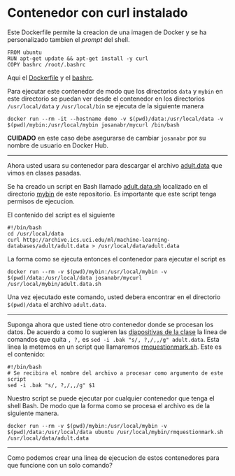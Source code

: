 # Contenedor con curl instalado

Este Dockerfile permite la creacion de una imagen de Docker y se ha personalizado tambien el *prompt* del shell.

```
FROM ubuntu
RUN apt-get update && apt-get install -y curl
COPY bashrc /root/.bashrc
```

Aqui el [Dockerfile](Dockerfile) y el [bashrc](bashrc).

Para ejecutar este contenedor de modo que los directorios `data` y `mybin` en este directorio se puedan ver desde el contenedor en los directorios `/usr/local/data` y `/usr/local/bin` se ejecuta de la siguiente manera

```
docker run --rm -it --hostname demo -v $(pwd)/data:/usr/local/data -v $(pwd)/mybin:/usr/local/mybin josanabr/mycurl /bin/bash
```

**CUIDADO** en este caso debe asegurarse de cambiar `josanabr` por su nombre de usuario en Docker Hub.

---

Ahora usted usara su contenedor para descargar el archivo [adult.data](http://archive.ics.uci.edu/ml/machine-learning-databases/adult/adult.data) que vimos en clases pasadas.

Se ha creado un script en Bash llamado [adult.data.sh](mybin/adult.data.sh) localizado en el directorio [mybin](mybin) de este repositorio. 
Es importante que este script tenga permisos de ejecucion. 

El contenido del script es el siguiente

```
#!/bin/bash
cd /usr/local/data
curl http://archive.ics.uci.edu/ml/machine-learning-databases/adult/adult.data > /usr/local/data/adult.data
```

La forma como se ejecuta entonces el contenedor para ejecutar el script es 

```
docker run --rm -v $(pwd)/mybin:/usr/local/mybin -v $(pwd)/data:/usr/local/data josanabr/mycurl /usr/local/mybin/adult.data.sh
```

Una vez ejecutado este comando, usted debera encontrar en el directorio `$(pwd)/data` el archivo `adult.data`.

---

Suponga ahora que usted tiene otro contenedor donde se procesan los datos.
De acuerdo a como lo sugieren las [diapositivas de la clase](https://docs.google.com/presentation/d/1l0WVWwXJE4K2kDnH-3q1e819doAnW8sneF40s7k78yo/edit?usp=sharing) la linea de comandos que quita `, ?,` es `sed -i .bak "s/, ?,/,,/g" adult.data`.
Esta linea la metemos en un script que llamaremos [rmquestionmark.sh](./mybin/rmquestionmark.sh).
Este es el contenido:

```
#!/bin/bash
# Se recibira el nombre del archivo a procesar como argumento de este script
sed -i .bak "s/, ?,/,,/g" $1
```

Nuestro script se puede ejecutar por cualquier contenedor que tenga el shell Bash.
De modo que la forma como se procesa el archivo es de la siguiente manera.

```
docker run --rm -v $(pwd)/mybin:/usr/local/mybin -v $(pwd)/data:/usr/local/data ubuntu /usr/local/mybin/rmquestionmark.sh /usr/local/data/adult.data
```

---

Como podemos crear una linea de ejecucion de estos contenedores para que funcione con un solo comando?
